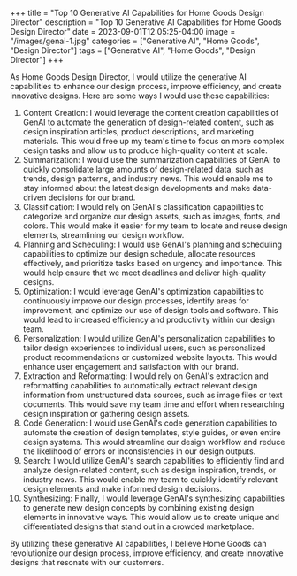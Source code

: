 +++
title = "Top 10 Generative AI Capabilities for Home Goods Design Director"
description = "Top 10 Generative AI Capabilities for Home Goods Design Director"
date = 2023-09-01T12:05:25-04:00
image = "/images/genai-1.jpg"
categories = ["Generative AI", "Home Goods", "Design Director"]
tags = ["Generative AI", "Home Goods", "Design Director"]
+++

As Home Goods Design Director, I would utilize the generative AI capabilities to enhance our design process, improve efficiency, and create innovative designs. Here are some ways I would use these capabilities:

1. Content Creation: I would leverage the content creation capabilities of GenAI to automate the generation of design-related content, such as design inspiration articles, product descriptions, and marketing materials. This would free up my team's time to focus on more complex design tasks and allow us to produce high-quality content at scale.
2. Summarization: I would use the summarization capabilities of GenAI to quickly consolidate large amounts of design-related data, such as trends, design patterns, and industry news. This would enable me to stay informed about the latest design developments and make data-driven decisions for our brand.
3. Classification: I would rely on GenAI's classification capabilities to categorize and organize our design assets, such as images, fonts, and colors. This would make it easier for my team to locate and reuse design elements, streamlining our design workflow.
4. Planning and Scheduling: I would use GenAI's planning and scheduling capabilities to optimize our design schedule, allocate resources effectively, and prioritize tasks based on urgency and importance. This would help ensure that we meet deadlines and deliver high-quality designs.
5. Optimization: I would leverage GenAI's optimization capabilities to continuously improve our design processes, identify areas for improvement, and optimize our use of design tools and software. This would lead to increased efficiency and productivity within our design team.
6. Personalization: I would utilize GenAI's personalization capabilities to tailor design experiences to individual users, such as personalized product recommendations or customized website layouts. This would enhance user engagement and satisfaction with our brand.
7. Extraction and Reformatting: I would rely on GenAI's extraction and reformatting capabilities to automatically extract relevant design information from unstructured data sources, such as image files or text documents. This would save my team time and effort when researching design inspiration or gathering design assets.
8. Code Generation: I would use GenAI's code generation capabilities to automate the creation of design templates, style guides, or even entire design systems. This would streamline our design workflow and reduce the likelihood of errors or inconsistencies in our design outputs.
9. Search: I would utilize GenAI's search capabilities to efficiently find and analyze design-related content, such as design inspiration, trends, or industry news. This would enable my team to quickly identify relevant design elements and make informed design decisions.
10. Synthesizing: Finally, I would leverage GenAI's synthesizing capabilities to generate new design concepts by combining existing design elements in innovative ways. This would allow us to create unique and differentiated designs that stand out in a crowded marketplace.

By utilizing these generative AI capabilities, I believe Home Goods can revolutionize our design process, improve efficiency, and create innovative designs that resonate with our customers.